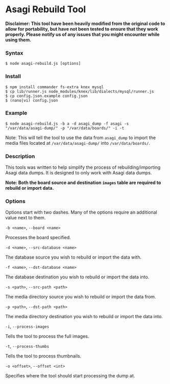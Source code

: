 Asagi Rebuild Tool
==================

**Disclaimer: This tool have been heavily modified from the original code to allow for portability, but have not been tested to ensure that they work properly. Please notify us of any issues that you might encounter while using them.**

### Syntax

```
$ node asagi-rebuild.js [options]
```

### Install

```
$ npm install commander fs-extra knex mysql
$ cp lib/runner.js node_modules/knex/lib/dialects/mysql/runner.js
$ cp config.json.example config.json
$ (nano|vi) config.json
```

### Example

```
$ node asagi-rebuild.js -b a -d asagi_dump -f asagi -s "/var/data/asagi-dump/" -p "/var/data/boards/" -i -t
```
Note: This will tell the tool to use the data from `asagi_dump` to import the media files located at `/var/data/asagi-dump/` into `/var/data/boards/`.

### Description

This tools was written to help simplify the process of rebuilding/importing Asagi data dumps. It is designed to only work with Asagi data dumps.

**Note: Both the board source and destination `images` table are required to rebuild or import data.**

### Options

Options start with two dashes. Many of the options require an additional value next to them.

`-b <name>`, `--board <name>`

Processes the board specified.

`-d <name>`, `--src-database <name>`

The database source you wish to rebuild or import the data with.

`-f <name>`, `--dst-database <name>`

The database destination you wish to rebuild or import the data into.

`-s <path>`, `--src-path <path>`

The media directory source you wish to rebuild or import the data from.

`-p <path>`, `--dst-path <path>`

The media directory destination you wish to rebuild or import the data into.

`-i`, `--process-images`

Tells the tool to process the full images.

`-t`, `--process-thumbs`

Tells the tool to process thumbnails.

`-o <offset>`, `--offset <int>`

Specifies where the tool should start processing the dump at.
